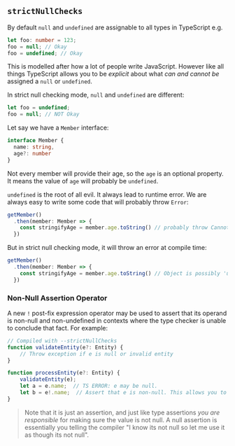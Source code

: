 ## `strictNullChecks`
By default `null` and `undefined` are assignable to all types in TypeScript e.g.

```ts
let foo: number = 123;
foo = null; // Okay
foo = undefined; // Okay
```

This is modelled after how a lot of people write JavaScript. However like all things TypeScript allows you to be *explicit* about what *can and cannot be* assigned a `null` or `undefined`.

In strict null checking mode, `null` and `undefined` are different:

```ts
let foo = undefined;
foo = null; // NOT Okay
``` 

Let say we have a `Member` interface:

```ts
interface Member {
  name: string,
  age?: number
}
```

Not every member will provide their age, so the `age` is an optional property. It means the value of `age` will probably be `undefined`.

`undefined` is the root of all evil. It always lead to runtime error. We are always easy to write some code that will probably throw `Error`:

```ts
getMember()
  .then(member: Member => {
    const stringifyAge = member.age.toString() // probably throw Cannot read property 'toString' of undefined
  })
```

But in strict null checking mode, it will throw an error at compile time:

```ts
getMember()
  .then(member: Member => {
    const stringifyAge = member.age.toString() // Object is possibly 'undefined'
  })
```

### Non-Null Assertion Operator

A new `!` post-fix expression operator may be used to assert that its operand is non-null and non-undefined in contexts where the type checker is unable to conclude that fact. For example: 

```ts
// Compiled with --strictNullChecks
function validateEntity(e?: Entity) {
    // Throw exception if e is null or invalid entity
}

function processEntity(e?: Entity) {
    validateEntity(e);
    let a = e.name;  // TS ERROR: e may be null.
    let b = e!.name;  // Assert that e is non-null. This allows you to access name
}
```
> Note that it is just an assertion, and just like type assertions *you are responsible* for making sure the value is not null. A null assertion is essentially you telling the compiler "I know its not null so let me use it as though its not null".
